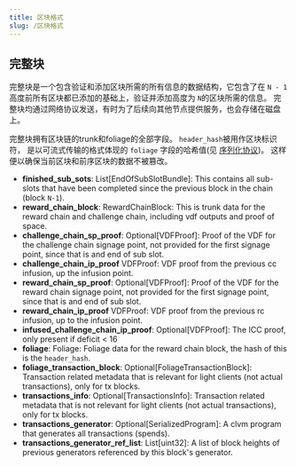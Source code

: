 ```yaml
---
title: 区块格式
slug: /区块格式
---
```


## 完整块

完整块是一个包含验证和添加区块所需的所有信息的数据结构，它包含了在 `N - 1` 高度前所有区块都已添加的基础上，验证并添加高度为 `N`的区块所需的信息。 完整块均通过网络协议发送，有时为了后续向其他节点提供服务，也会存储在磁盘上。

完整块拥有区块链的trunk和foliage的全部字段。 `header_hash`被用作区块标识符， 是以可流式传输的格式体现的 `foliage` 字段的哈希值(见 [序列化协议](/serialization-protocol))。 这样便以确保当前区块和前序区块的数据不被篡改。

- **finished_sub_sots**: List[EndOfSubSlotBundle]: This contains all sub-slots that have been completed since the previous block in the chain (block `N-1`).
- **reward_chain_block**: RewardChainBlock: This is trunk data for the reward chain and challenge chain, including vdf outputs and proof of space.
- **challenge_chain_sp_proof**: Optional[VDFProof]: Proof of the VDF for the challenge chain signage point, not provided for the first signage point, since that is and end of sub slot.
- **challenge_chain_ip_proof** VDFProof: VDF proof from the previous cc infusion, up the infusion point.
- **reward_chain_sp_proof**: Optional[VDFProof]: Proof of the VDF for the reward chain signage point, not provided for the first signage point, since that is and end of sub slot.
- **reward_chain_ip_proof** VDFProof: VDF proof from the previous rc infusion, up to the infusion point.
- **infused_challenge_chain_ip_proof**: Optional[VDFProof]: The ICC proof, only present if deficit < 16
- **foliage**: Foliage: Foliage data for the reward chain block, the hash of this is the `header_hash`.
- **foliage_transaction_block**: Optional[FoliageTransactionBlock]: Transaction related metadata that is relevant for light clients (not actual transactions), only for tx blocks.
- **transactions_info**: Optional[TransactionsInfo]: Transaction related metadata that is not relevant for light clients (not actual transactions), only for tx blocks.
- **transactions_generator**: Optional[SerializedProgram]: A clvm program that generates all transactions (spends).
- **transactions_generator_ref_list**: List[uint32]: A list of block heights of previous generators referenced by this block's generator.
